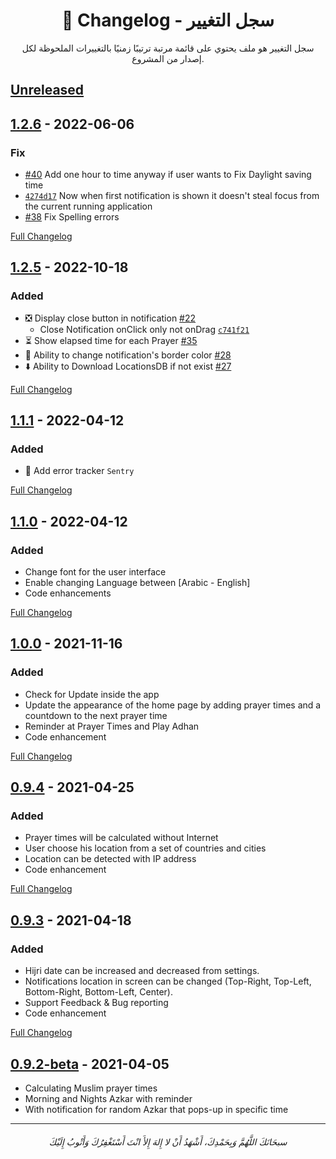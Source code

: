 <h1 align=center>📜 Changelog - سجل التغيير</h1>
<p align=center>سجل التغيير هو ملف يحتوي على قائمة مرتبة ترتيبًا زمنيًا بالتغييرات الملحوظة لكل إصدار من المشروع.</p>


## [Unreleased](https://github.com/AbdelrahmanBayoumi/Azkar-App/compare/1.2.6...HEAD)

## [1.2.6](https://github.com/AbdelrahmanBayoumi/Azkar-App/releases/tag/1.2.6) - 2022-06-06

### Fix
- [#40](https://github.com/AbdelrahmanBayoumi/Azkar-App/issues/40) Add one hour to time anyway if user wants to Fix Daylight saving time
- [`4274d17`](https://github.com/AbdelrahmanBayoumi/Azkar-App/commit/4274d173c90b9aecfe56d69d6ef41be065d84e3b) Now when first notification is shown it doesn't steal focus from the current running application
- [#38](https://github.com/AbdelrahmanBayoumi/Azkar-App/issues/38) Fix Spelling errors

[Full Changelog](https://github.com/AbdelrahmanBayoumi/Azkar-App/compare/1.2.5...1.2.6)


## [1.2.5](https://github.com/AbdelrahmanBayoumi/Azkar-App/releases/tag/1.2.5) - 2022-10-18

### Added
- ❎ Display close button in notification [#22](https://github.com/AbdelrahmanBayoumi/Azkar-App/issues/22)
    - Close Notification onClick only not onDrag [`c741f21`](https://github.com/AbdelrahmanBayoumi/Azkar-App/commit/c741f21788ed5827b1cae56a8edbf3607a034517)
- ⏳ Show elapsed time for each Prayer [#35](https://github.com/AbdelrahmanBayoumi/Azkar-App/issues/35)
- 🎨 Ability to change notification's border color [#28](https://github.com/AbdelrahmanBayoumi/Azkar-App/issues/28)
- ⬇️ Ability to Download LocationsDB if not exist [#27](https://github.com/AbdelrahmanBayoumi/Azkar-App/issues/27)

[Full Changelog](https://github.com/AbdelrahmanBayoumi/Azkar-App/compare/1.1.1...1.2.5)

## [1.1.1](https://github.com/AbdelrahmanBayoumi/Azkar-App/releases/tag/1.1.1) - 2022-04-12

### Added
- 📜 Add error tracker `Sentry`

[Full Changelog](https://github.com/AbdelrahmanBayoumi/Azkar-App/compare/1.1.0...1.1.1)



## [1.1.0](https://github.com/AbdelrahmanBayoumi/Azkar-App/releases/tag/1.1.0) - 2022-04-12

### Added
- Change font for the user interface
- Enable changing Language between [Arabic - English]
- Code enhancements

[Full Changelog](https://github.com/AbdelrahmanBayoumi/Azkar-App/compare/1.0.0...1.1.0)


## [1.0.0](https://github.com/AbdelrahmanBayoumi/Azkar-App/releases/tag/1.0.0) - 2021-11-16

### Added
- Check for Update inside the app
- Update the appearance of the home page by adding prayer times and a countdown to the next prayer time
- Reminder at Prayer Times and Play Adhan
- Code enhancement

[Full Changelog](https://github.com/AbdelrahmanBayoumi/Azkar-App/compare/0.9.4...1.0.0)


## [0.9.4](https://github.com/AbdelrahmanBayoumi/Azkar-App/releases/tag/0.9.4) - 2021-04-25

### Added
- Prayer times will be calculated without Internet
- User choose his location from a set of countries and cities
- Location can be detected with IP address
- Code enhancement

[Full Changelog](https://github.com/AbdelrahmanBayoumi/Azkar-App/compare/0.9.3...0.9.4)


## [0.9.3](https://github.com/AbdelrahmanBayoumi/Azkar-App/releases/tag/0.9.3) - 2021-04-18

### Added
- Hijri date can be increased and decreased from settings.
- Notifications location in screen can be changed (Top-Right, Top-Left, Bottom-Right, Bottom-Left, Center).
- Support Feedback & Bug reporting
- Code enhancement

[Full Changelog](https://github.com/AbdelrahmanBayoumi/Azkar-App/compare/0.9.2-beta...0.9.3)


## [0.9.2-beta](https://github.com/AbdelrahmanBayoumi/Azkar-App/releases/tag/0.9.2-beta) - 2021-04-05
- Calculating Muslim prayer times
- Morning and Nights Azkar with reminder
- With notification for random Azkar that pops-up in specific time

---

<h6 align="center">سبحَانَكَ اللَّهُمَّ وَبِحَمْدِكَ، أَشْهَدُ أَنْ لا إِلهَ إِلأَ انْتَ أَسْتَغْفِرُكَ وَأَتْوبُ إِلَيْكَ</h6>
